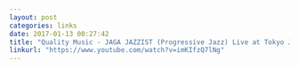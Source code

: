```yaml
---
layout: post
categories: links
date: 2017-01-13 00:27:42
title: "Quality Music - JAGA JAZZIST (Progressive Jazz) Live at Tokyo Jazz Festival 2012 - YouTube"
linkurl: "https://www.youtube.com/watch?v=imKIfzQ7lNg"
---
```

